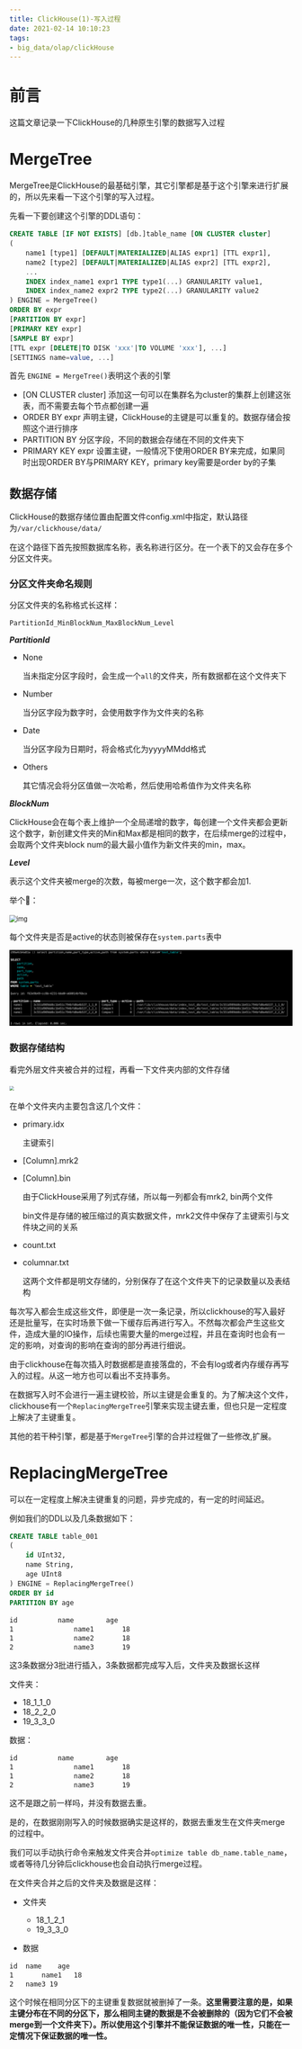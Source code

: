 ```yaml
---
title: ClickHouse(1)-写入过程
date: 2021-02-14 10:10:23
tags: 
- big_data/olap/clickHouse
---
```


# 前言

这篇文章记录一下ClickHouse的几种原生引擎的数据写入过程

# MergeTree

MergeTree是ClickHouse的最基础引擎，其它引擎都是基于这个引擎来进行扩展的，所以先来看一下这个引擎的写入过程。

先看一下要创建这个引擎的DDL语句：

```sql
CREATE TABLE [IF NOT EXISTS] [db.]table_name [ON CLUSTER cluster]
(
    name1 [type1] [DEFAULT|MATERIALIZED|ALIAS expr1] [TTL expr1],
    name2 [type2] [DEFAULT|MATERIALIZED|ALIAS expr2] [TTL expr2],
    ...
    INDEX index_name1 expr1 TYPE type1(...) GRANULARITY value1,
    INDEX index_name2 expr2 TYPE type2(...) GRANULARITY value2
) ENGINE = MergeTree()
ORDER BY expr
[PARTITION BY expr]
[PRIMARY KEY expr]
[SAMPLE BY expr]
[TTL expr [DELETE|TO DISK 'xxx'|TO VOLUME 'xxx'], ...]
[SETTINGS name=value, ...]
```

<!--more-->

首先 `ENGINE = MergeTree()`表明这个表的引擎

- [ON CLUSTER cluster] 添加这一句可以在集群名为cluster的集群上创建这张表，而不需要去每个节点都创建一遍
- ORDER BY expr 声明主键，ClickHouse的主键是可以重复的。数据存储会按照这个进行排序
- PARTITION BY 分区字段，不同的数据会存储在不同的文件夹下
- PRIMARY KEY expr 设置主键，一般情况下使用ORDER BY来完成，如果同时出现ORDER BY与PRIMARY KEY，primary key需要是order by的子集

## 数据存储

ClickHouse的数据存储位置由配置文件config.xml中指定，默认路径为`/var/clickhouse/data/`

在这个路径下首先按照数据库名称，表名称进行区分。在一个表下的又会存在多个分区文件夹。

### 分区文件夹命名规则

分区文件夹的名称格式长这样：

```
PartitionId_MinBlockNum_MaxBlockNum_Level
```

***PartitionId***

- None

  当未指定分区字段时，会生成一个`all`的文件夹，所有数据都在这个文件夹下

- Number

  当分区字段为数字时，会使用数字作为文件夹的名称

- Date

  当分区字段为日期时，将会格式化为yyyyMMdd格式

- Others

  其它情况会将分区值做一次哈希，然后使用哈希值作为文件夹名称

***BlockNum***

ClickHouse会在每个表上维护一个全局递增的数字，每创建一个文件夹都会更新这个数字，新创建文件夹的Min和Max都是相同的数字，在后续merge的过程中，会取两个文件夹block num的最大最小值作为新文件夹的min，max。

***Level***

表示这个文件夹被merge的次数，每被merge一次，这个数字都会加1.



举个🌰：

<img src="https://lh4.googleusercontent.com/zVtgYhztsQhwArsPE9vqmlCFhFYkIc23NGt4-VGF-JNVo8vQ0QKWMYKctgbYEiD6N4Am4M-iPUhwtzTst7M8fi6xba-jgpW0ccd0Xf6-gY18aM0D93yEYbZtJrgrclwQq7wUfekm" alt="img" style="zoom: 80%;" />

每个文件夹是否是active的状态则被保存在`system.parts`表中

![](https://raw.githubusercontent.com/liunaijie/images/master/20210214122112.png)

### 数据存储结构

看完外层文件夹被合并的过程，再看一下文件夹内部的文件存储

<img src="https://lh4.googleusercontent.com/KgLthqXPOaQ2PZfSNGH9ujErBn3YLzJMb2fur8Gbl_pvrdwzNrCciJ8hM4kI9KYTcOlur7xNkHpOiHGFEFfQVdhtvT-5yQXL_hJyev7MrvdvHYV4RWxk-6F3TCki55JQ1E_CHQV_" style="zoom:50%;" >

在单个文件夹内主要包含这几个文件：

- primary.idx 

  主键索引

- [Column].mrk2

- [Column].bin

  由于ClickHouse采用了列式存储，所以每一列都会有mrk2, bin两个文件

  bin文件是存储的被压缩过的真实数据文件，mrk2文件中保存了主键索引与文件块之间的关系

- count.txt

- columnar.txt

  这两个文件都是明文存储的，分别保存了在这个文件夹下的记录数量以及表结构

每次写入都会生成这些文件，即便是一次一条记录，所以clickhouse的写入最好还是批量写，在实时场景下做一下缓存后再进行写入。不然每次都会产生这些文件，造成大量的IO操作，后续也需要大量的merge过程，并且在查询时也会有一定的影响，对查询的影响在查询的部分再进行细说。

由于clickhouse在每次插入时数据都是直接落盘的，不会有log或者内存缓存再写入的过程。从这一地方也可以看出不支持事务。

在数据写入时不会进行一遍主键校验，所以主键是会重复的。为了解决这个文件，clickhouse有一个`ReplacingMergeTree`引擎来实现主键去重，但也只是一定程度上解决了主键重复。

其他的若干种引擎，都是基于`MergeTree`引擎的合并过程做了一些修改,扩展。

# ReplacingMergeTree

可以在一定程度上解决主键重复的问题，异步完成的，有一定的时间延迟。

例如我们的DDL以及几条数据如下：

```sql
CREATE TABLE table_001
(
    id UInt32,
    name String,
  	age UInt8
) ENGINE = ReplacingMergeTree()
ORDER BY id
PARTITION BY age
```



```
id			name		age
1				name1		18
1				name2		18
2				name3		19
```

这3条数据分3批进行插入，3条数据都完成写入后，文件夹及数据长这样

文件夹：

- 18_1_1_0
- 18_2_2_0
- 19_3_3_0

数据：

```
id			name		age
1				name1		18
1				name2		18
2				name3		19
```

这不是跟之前一样吗，并没有数据去重。

是的，在数据刚刚写入的时候数据确实是这样的，数据去重发生在文件夹merge的过程中。

我们可以手动执行命令来触发文件夹合并`optimize table db_name.table_name`，或者等待几分钟后clickhouse也会自动执行merge过程。

在文件夹合并之后的文件夹及数据是这样：

- 文件夹
  - 18_1_2_1
  - 19_3_3_0

- 数据

```
id	name	age
1		name1	18
2 	name3 19
```

这个时候在相同分区下的主键重复数据就被删掉了一条。**这里需要注意的是，如果主键分布在不同的分区下，那么相同主键的数据是不会被删除的（因为它们不会被merge到一个文件夹下）。所以使用这个引擎并不能保证数据的唯一性，只能在一定情况下保证数据的唯一性。**

